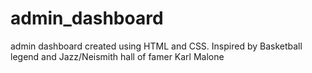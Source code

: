 # admin_dashboard
admin dashboard created using HTML and CSS. Inspired by Basketball legend and Jazz/Neismith hall of famer Karl Malone
